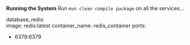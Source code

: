 ****Running the System****
Run ```mvn clean compile package``` on all the services...




database_redis:  
image: redis:latest
container_name: redis_container
ports:
- 6379:6379
 